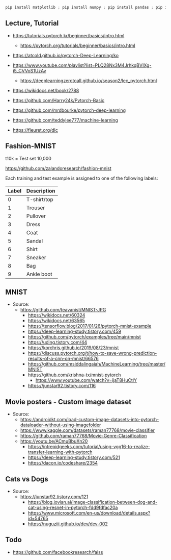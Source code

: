 
```powershell
pip install matplotlib ; pip install numpy ; pip install pandas ; pip install torch torchvision torchaudio --extra-index-url https://download.pytorch.org/whl/cu116
```

## Lecture, Tutorial
* https://tutorials.pytorch.kr/beginner/basics/intro.html
    * https://pytorch.org/tutorials/beginner/basics/intro.html
* https://atcold.github.io/pytorch-Deep-Learning/ko
* https://www.youtube.com/playlist?list=PLQ28Nx3M4JrhkqBVIXg-i5_CVVoS1UzAv
    * https://deeplearningzerotoall.github.io/season2/lec_pytorch.html
* https://wikidocs.net/book/2788
* https://github.com/Harry24k/Pytorch-Basic
* https://github.com/mrdbourke/pytorch-deep-learning

* https://github.com/teddylee777/machine-learning
* https://fleuret.org/dlc

## Fashion-MNIST

t10k = Test set 10,000

https://github.com/zalandoresearch/fashion-mnist

Each training and test example is assigned to one of the following labels:

| Label | Description |
| ---   | ---         |
| 0     | T-shirt/top |
| 1     | Trouser     |
| 2     | Pullover    |
| 3     | Dress       |
| 4     | Coat        |
| 5     | Sandal      |
| 6     | Shirt       |
| 7     | Sneaker     |
| 8     | Bag         |
| 9     | Ankle boot  |


## MNIST

* Source:
    * https://github.com/teavanist/MNIST-JPG
        * https://wikidocs.net/60324
        * https://wikidocs.net/63565
        * https://tensorflow.blog/2017/01/26/pytorch-mnist-example
        * https://deep-learning-study.tistory.com/459
        * https://github.com/pytorch/examples/tree/main/mnist
        * https://uding.tistory.com/44
        * https://korchris.github.io/2019/08/23/mnist
        * https://discuss.pytorch.org/t/how-to-save-wrong-prediction-results-of-a-cnn-on-mnist/66576
        * https://github.com/msiddalingaiah/MachineLearning/tree/master/MNIST
        * https://github.com/krishna-tx/mnist-pytorch
            * https://www.youtube.com/watch?v=ijaT8HuCtIY
        * https://junstar92.tistory.com/116


## Movie posters - Custom image dataset

* Source:
    * https://androidkt.com/load-custom-image-datasets-into-pytorch-dataloader-without-using-imagefolder
    * https://www.kaggle.com/datasets/raman77768/movie-classifier
    * https://github.com/raman77768/Movie-Genre-Classification
    * https://youtu.be/ACmuBbuXn20
        * https://intrepidgeeks.com/tutorial/using-vgg16-to-realize-transfer-learning-with-pytorch
        * https://deep-learning-study.tistory.com/521
        * https://dacon.io/codeshare/2354


## Cats vs Dogs

* Source:
    * https://junstar92.tistory.com/121
        * https://blog.jovian.ai/image-classification-between-dog-and-cat-using-resnet-in-pytorch-fdd9fdfac20a
        * https://www.microsoft.com/en-us/download/details.aspx?id=54765
        * https://nuguziii.github.io/dev/dev-002


## Todo

* https://github.com/facebookresearch/faiss
